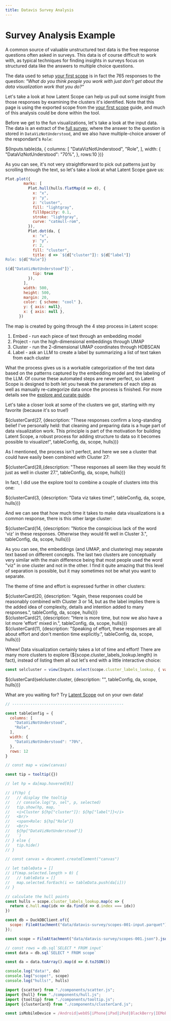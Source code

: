 ```yaml
---
title: Datavis Survey Analysis
---
```


<h1>Survey Analysis Example</h1>
<!-- <h2><a href="https://gist.github.com/curran/003cca0643e9947162359268821415f5">Source data</a>. Generated with <a href="https://github.com/enjalot/latent-scope">Latent Scope</a></h2> -->

A common source of valuable unstructured text data is the free response questions often asked in surveys. This data is of course difficult to work with, as typical techniques for finding insights in surveys focus on structured data like the answers to multiple choice questions.

The data used to setup [your first scope](your-first-scope) is in fact the 765 responses to the question:
_"What do you think people you work with just don't get about the data visualization work that you do?"_

Let's take a look at how Latent Scope can help us pull out some insight from those responses by examining the clusters it's identified. Note that this page is using the exported scope from the [your first scope](your-first-scope) guide, and much of this analysis could be done within the tool.

Before we get to the fun visualizations, let's take a look at the input data. The data is an extract of the [full survey](https://gist.github.com/curran/003cca0643e9947162359268821415f5), where the answer to the question is stored in `DataVizNotUnderstood`, and we also have multiple-choice answer of the respondant's `Role`:


<div class="static-table">
  ${Inputs.table(da, { 
        columns: [
          "DataVizNotUnderstood",
          "Role",
        ],
        width: {
          "DataVizNotUnderstood": "70%",
        },
        rows:10 
      })}
</div>

As you can see, it's not very straightforward to pick out patterns just by scrolling through the text, so let's take a look at what Latent Scope gave us:

```js
Plot.plot({
        marks: [
          Plot.hull(hulls.flatMap(d => d), {
            x: "x",
            y: "y",
            z: "cluster",
            fill: "lightgray",
            fillOpacity: 0.1,
            stroke: "lightgray",
            curve: "catmull-rom",
          }),
          Plot.dot(da, {
            x: "x",
            y: "y",
            r: 2,
            fill: "cluster",
            title: d => `${d["cluster"]}: ${d["label"]}
Role: ${d["Role"]}

${d["DataVizNotUnderstood"]}`,
            tip: true
          }),
        ],
        width: 500,
        height: 500,
        margin: 20,
        color: { scheme: "cool" },
        y: { axis: null},
        x: { axis: null },
      })
```


The map is created by going through the 4 step process in Latent scope:  
1. Embed - run each piece of text through an embedding model
2. Project - run the high-dimensional embeddings through UMAP
3. Cluster - run the 2-dimensional UMAP coordinates through HDBSCAN
4. Label - ask an LLM to create a label by summarizing a list of text taken from each cluster

What the process gives us is a workable categorization of the text data based on the patterns captured by the embedding model and the labeling of the LLM.
Of course these automated steps are never perfect, so Latent Scope is designed to both let you tweak the parameters of each step as well as manually re-categorize data once the process is finished. For more details see the [explore and curate guide](explore-and-curate).

Let's take a closer look at some of the clusters we got, starting with my favorite (because it's so true!) 
<div>
  ${clusterCard(27, {description: "These responses confirm a long-standing belief I've personally held: that cleaning and preparing data is a huge part of data visualization work. This principle is part of the motivation for building Latent Scope, a robust process for adding structure to data so it becomes possible to visualize!", tableConfig, da, scope, hulls})}
</div>

As I mentioned, the process isn't perfect, and here we see a cluster that could have easily been combined with Cluster 27:

<div>
  ${clusterCard(28,{description: "These responses all seem like they would fit just as well in cluster 27.", tableConfig, da, scope, hulls})}
</div>

In fact, I did use the explore tool to combine a couple of clusters into this one:

<div>
  ${clusterCard(3, {description: "Data viz takes time!", tableConfig, da, scope, hulls})}
</div>

And we can see that how much time it takes to make data visualizations is a common response, there is this other large cluster:
<div>
  ${clusterCard(14, {description: "Notice the conspicious lack of the word 'viz' in these responses. Otherwise they would fit well in Cluster 3.", tableConfig, da, scope, hulls})}
</div>

As you can see, the embeddings (and UMAP, and clustering) may separate text based on different concepts. The last two clusters are conceptually very similar with the main difference being that most people used the word "viz" in one cluster and not in the other. I find it quite amazing that this level of separation is possible, but it may sometimes not be what you want to separate.

The theme of time and effort is expressed further in other clusters:
<div>
  ${clusterCard(20, {description: "Again, these responses could be reasonably combined with Cluster 3 or 14, but as the label implies there is the added idea of complexity, details and intention added to many responses.", tableConfig, da, scope, hulls})}
</div>
<div>
  ${clusterCard(21, {description: "Here is more time, but now we also have a lot more 'effort' mixed in.", tableConfig, da, scope, hulls})}
</div>
<div>
  ${clusterCard(11, {description: "Speaking of effort, these responses are all about effort and don't mention time explicitly.", tableConfig, da, scope, hulls})}
</div>

Whew! Data visualization certainly takes a lot of time and effort! There are many more clusters to explore (${scope.cluster_labels_lookup.length} in fact), instead of listing them all out let's end with a little interactive choice:
```js
const selcluster = view(Inputs.select(scope.cluster_labels_lookup, { value: d => d.cluster, format: x => x.cluster + ": " + x.label, label: "Cluster:"}))
```
<div>
  ${clusterCard(selcluster.cluster, {description: "", tableConfig, da, scope, hulls})}
</div>

What are you waiting for? Try [Latent Scope](https://github.com/enjalot/latent-scope) out on your own data!

```js
// -------------------------------------------------
```
```js
const tableConfig = { 
  columns: [
    "DataVizNotUnderstood",
    "Role",
  ],
  width: {
    "DataVizNotUnderstood": "70%",
  },
  rows: 12
}
```

```js
// const map = view(canvas)
```

```js
const tip = tooltip({})
```

```js
// let hp = da[map.hovered[0]]
 ```

```js
// if(hp) {
//   // display the tooltip
//   // console.log("p, sel", p, selected)
//   tip.show(hp, map, `
//   <i>Cluster ${hp["cluster"]}: ${hp["label"]}</i>
//   <br/>
//   <span>Role: ${hp["Role"]}
//   <br/>
//   ${hp["DataVizNotUnderstood"]}
//   `)
// } else {
//   tip.hide()
// }
```



```js
// const canvas = document.createElement("canvas")
```

```js
// let tableData = []
// if(map.selected.length > 0) {
//   // tableData = []
//   map.selected.forEach(i => tableData.push(da[i]))
// }
```

```js
// calculate the hull points
const hulls = scope.cluster_labels_lookup.map(c => {
  return c.hull.map(idx => da.find(d => d.index === idx))
})
```


```js
const db = DuckDBClient.of({
  scope: FileAttachment("data/datavis-survey/scopes-001-input.parquet")
});
```

```js
const scope = FileAttachment("data/datavis-survey/scopes-001.json").json()
```

```js
// const rows = db.sql`SELECT * FROM input`
const data = db.sql`SELECT * FROM scope`
```
```js
const da = data.toArray().map(d => d.toJSON())
```
```js
console.log("data!", da)
console.log("scope!", scope)
console.log("hulls!", hulls)
```

```js
import {scatter} from "./components/scatter.js";
import {hull} from "./components/hull.js";
import {tooltip} from "./components/tooltip.js";
import {clusterCard} from "./components/clusterCard.js";
```

```js
const isMobileDevice = /Android|webOS|iPhone|iPad|iPod|BlackBerry|IEMobile|Opera Mini/i.test(navigator.userAgent);
```